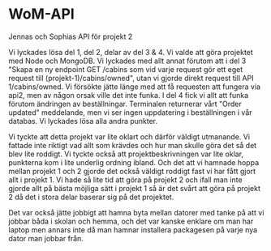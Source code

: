 # WoM-API
Jennas och Sophias API för projekt 2

Vi lyckades lösa del 1, del 2, delar av del 3 & 4. Vi valde att göra projektet med Node och MongoDB. Vi lyckades med allt annat förutom att i del 3 "Skapa en ny endpoint GET /cabins som vid varje request gör ett eget request till (projekt-1)/cabins/owned", utan vi gjorde direkt request till API 1/cabins/owned. Vi försökte jätte länge med att få requesten att fungera via api2, men av någon orsak ville det inte funka. I del 4 fick vi allt att funka förutom ändringen av beställningar. Terminalen returnerar vårt "Order updated" meddelande, men vi ser ingen uppdatering i beställningen i vår databas. 
Vi lyckades lösa alla andra punkter. 

Vi tyckte att detta projekt var lite oklart och därför väldigt utmanande. Vi fattade inte riktigt vad allt som krävdes och hur man skulle göra det så det blev lite roddigt. Vi tyckte också att projektbeskrivningen var lite oklar, punkterna kom i lite underlig ordning ibland. Och det att vi hamnade hoppa mellan projekt 1 och 2 gjorde det också väldigt roddigt fast vi har fått gjort allt i projekt 1. Vi hade så lite tid att göra på projekt 2 och ifall man inte gjorde allt på bästa möjliga sätt i projekt 1 så är det svårt att göra på projekt 2 då det i stora delar baserar sig på det projektet. 

Det var också jätte jobbigt att hamna byta mellan datorer med tanke på att vi jobbar båda i skolan och hemma, och det var kanske enklare om man har laptop men annars inte då man hamnar installera packagesen på varje nya dator man jobbar från. 


